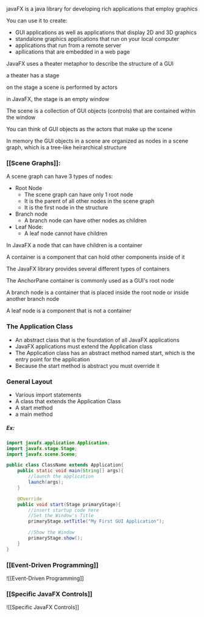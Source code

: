 javaFX is a java library for developing rich applications that employ graphics 

You can use it to create:
- GUI applications as well as applications that display 2D and 3D graphics
- standalone graphics applications that run on your local computer
- applications that run from a remote server
- apllications that are embedded in a web page

JavaFX uses a theater metaphor to describe the structure of a GUI

a theater has a stage

on the stage a scene is performed by actors

in JavaFX, the stage is an empty window

The scene is a collection of GUI objects (controls) that are contained within the window

You can think of GUI objects as the actors that make up the scene

In memory the GUI objects in a scene are organized as nodes in a scene graph, which is a tree-like heirarchical structure

### [[Scene Graphs]]:
A scene graph can have 3 types of nodes:
- Root Node
	- The scene graph can have only 1 root node
	- It is the parent of all other nodes in the scene graph
	- It is the first node in the structure
- Branch node
	- A branch node can have other nodes as children
- Leaf Node:
	- A leaf node cannot have children

In JavaFX a node that can have children is a container

A container is a component that can hold other components inside of it

The JavaFX library provides several different types of containers

The AnchorPane container is commonly used as a GUI's root node

A branch node is a container that is placed inside the root node or inside another branch node

A leaf node is a component that is not a container

### The Application Class
- An abstract class that is the foundation of all JavaFX applications
- JavaFX applications must extend the Application class
- The Application class has an abstract method named start, which is the entry point for the application
- Because the start method is abstract you must override it 

### General Layout
- Various import statements
- A class that extends the Application Class
- A start method
- a main method

##### Ex:
```java
import javafx.application.Application;
import javafx.stage.Stage;
import javafx.scene.Scene;

public class ClassName extends Application{
	public static void main(String[] args){
		//launch the application
		launch(args);
	}

	@Override
	public void start(Stage primaryStage){
		//insert startup code here
		//Set the Window's Title
		primaryStage.setTitle("My First GUI Application");

		//Show the Window
		primaryStage.show();
	}
}
```

### [[Event-Driven Programming]]
![[Event-Driven Programming]]

### [[Specific JavaFX Controls]]
![[Specific JavaFX Controls]]
